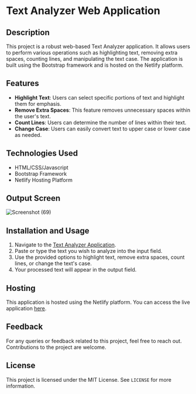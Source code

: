 # Text Analyzer Web Application

## Description

This project is a robust web-based Text Analyzer application. It allows users to perform various operations such as highlighting text, removing extra spaces, counting lines, and manipulating the text case. The application is built using the Bootstrap framework and is hosted on the Netlify platform.

## Features

- **Highlight Text**: Users can select specific portions of text and highlight them for emphasis.
- **Remove Extra Spaces**: This feature removes unnecessary spaces within the user's text.
- **Count Lines**: Users can determine the number of lines within their text.
- **Change Case**: Users can easily convert text to upper case or lower case as needed.

## Technologies Used

- HTML/CSS/Javascript
- Bootstrap Framework
- Netlify Hosting Platform

## Output Screen
![Screenshot (69)](https://github.com/Cksuraj/Text-Analyzer/assets/109600774/ede5c514-2bc8-42d5-8f51-30f7dbca8d72)

## Installation and Usage

1. Navigate to the [Text Analyzer Application](<insert application link here>).
2. Paste or type the text you wish to analyze into the input field.
3. Use the provided options to highlight text, remove extra spaces, count lines, or change the text's case.
4. Your processed text will appear in the output field.

## Hosting

This application is hosted using the Netlify platform. You can access the live application [here](<insert application link here>).

## Feedback

For any queries or feedback related to this project, feel free to reach out. Contributions to the project are welcome.

## License

This project is licensed under the MIT License. See `LICENSE` for more information.
